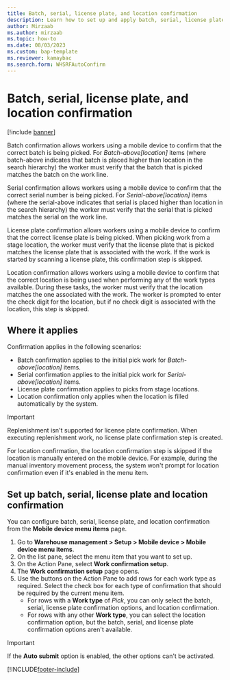 ```yaml
---
title: Batch, serial, license plate, and location confirmation
description: Learn how to set up and apply batch, serial, license plate and location confirmation from a mobile device with an outline on where it applies.
author: Mirzaab
ms.author: mirzaab
ms.topic: how-to
ms.date: 08/03/2023
ms.custom: bap-template
ms.reviewer: kamaybac
ms.search.form: WHSRFAutoConfirm
---
```


# Batch, serial, license plate, and location confirmation

[!include [banner](../includes/banner.md)]

Batch confirmation allows workers using a mobile device to confirm that the correct batch is being picked. For *Batch-above\[location\]* items (where batch-above indicates that batch is placed higher than location in the search hierarchy) the worker must verify that the batch that is picked matches the batch on the work line.

Serial confirmation allows workers using a mobile device to confirm that the correct serial number is being picked. For *Serial-above\[location\]* items (where the serial-above indicates that serial is placed higher than location in the search hierarchy) the worker must verify that the serial that is picked matches the serial on the work line.

License plate confirmation allows workers using a mobile device to confirm that the correct license plate is being picked. When picking work from a stage location, the worker must verify that the license plate that is picked matches the license plate that is associated with the work. If the work is started by scanning a license plate, this confirmation step is skipped.

Location confirmation allows workers using a mobile device to confirm that the correct location is being used when performing any of the work types available. During these tasks, the worker must verify that the location matches the one associated with the work. The worker is prompted to enter the check digit for the location, but if no check digit is associated with the location, this step is skipped.

## Where it applies

Confirmation applies in the following scenarios:

- Batch confirmation applies to the initial pick work for *Batch-above\[location\]* items.
- Serial confirmation applies to the initial pick work for *Serial-above\[location\]* items.
- License plate confirmation applies to picks from stage locations.
- Location confirmation only applies when the location is filled automatically by the system.

> [!IMPORTANT]
> Replenishment isn't supported for license plate confirmation. When executing replenishment work, no license plate confirmation step is created.
>
> For location confirmation, the location confirmation step is skipped if the location is manually entered on the mobile device. For example, during the manual inventory movement process, the system won't prompt for location confirmation even if it's enabled in the menu item.

## Set up batch, serial, license plate and location confirmation

You can configure batch, serial, license plate, and location confirmation from the **Mobile device menu items** page.

1. Go to **Warehouse management \> Setup \> Mobile device \> Mobile device menu items**.
1. On the list pane, select the menu item that you want to set up.
1. On the Action Pane, select **Work confirmation setup**.
1. The **Work confirmation setup** page opens.
1. Use the buttons on the Action Pane to add rows for each work type as required. Select the check box for each type of confirmation that should be required by the current menu item.
    - For rows with a **Work type** of *Pick*, you can only select the batch, serial, license plate confirmation options, and location confirmation.
    - For rows with any other **Work type**, you can select the location confirmation option, but the batch, serial, and license plate confirmation options aren't available.

> [!IMPORTANT]
> If the **Auto submit** option is enabled, the other options can't be activated.

[!INCLUDE[footer-include](../../includes/footer-banner.md)]
